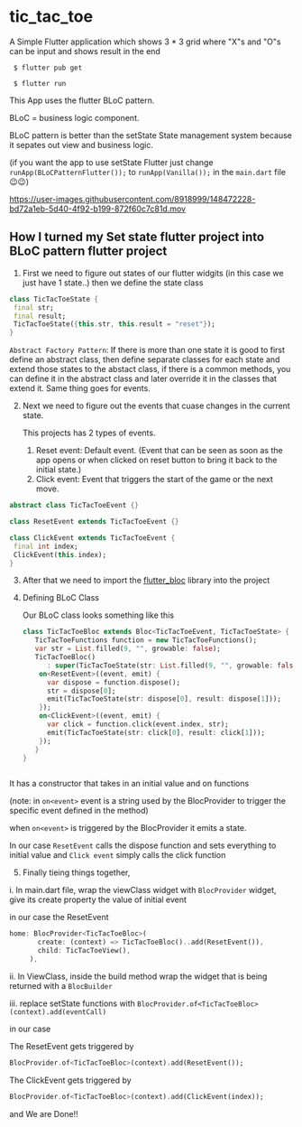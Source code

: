 # tic_tac_toe

A Simple Flutter application which shows 3 * 3 grid where "X"s and "O"s can be input and shows result in the end
```
 $ flutter pub get
 
 $ flutter run
 ```

 
This App uses the flutter BLoC pattern.

BLoC = business logic component.

BLoC pattern is better than the setState State management system because it sepates out view and business logic.

(if you want the app to use setState Flutter just change `runApp(BLoCPatternFlutter());` to `runApp(Vanilla());` in the `main.dart` file 😉😉)

 https://user-images.githubusercontent.com/8918999/148472228-bd72a1eb-5d40-4f92-b199-872f60c7c81d.mov

## How I turned my Set state flutter project into BLoC pattern flutter project

1. First we need to figure out states of our flutter widgits (in this case we just have 1 state..) then we define the state class 

 ``` dart
 class TicTacToeState {
  final str;
  final result;
  TicTacToeState({this.str, this.result = "reset"});
}
```
 `Abstract Factory Pattern`: If there is more than one state it is good to first define an abstract class, 
 then define separate classes for each state and extend those states to the abstact class, if there is a common methods, 
 you can define it in the abstract class and later override it in the classes that extend it. Same thing goes for events. 
 
2. Next we need to figure out the events that cuase changes in the current state.

   This projects has 2 types of events. 
    1. Reset event: Default event.
       (Event that can be seen as soon as the app opens or when clicked on reset button to bring it back to the initial state.)
    2. Click event: Event that triggers the start of the game or the next move.
  
 ``` dart
 abstract class TicTacToeEvent {}
 
class ResetEvent extends TicTacToeEvent {}

class ClickEvent extends TicTacToeEvent {
  final int index;
  ClickEvent(this.index);
}
```
3. After that we need to import the [flutter_bloc](https://pub.dev/packages/flutter_bloc) library into the project 
4. Defining BLoC Class 
   
   Our BLoC class looks something like this 
   ``` dart
   class TicTacToeBloc extends Bloc<TicTacToeEvent, TicTacToeState> {
      TicTacToeFunctions function = new TicTacToeFunctions();
      var str = List.filled(9, "", growable: false);
      TicTacToeBloc()
         : super(TicTacToeState(str: List.filled(9, "", growable: false))) {
       on<ResetEvent>((event, emit) {
         var dispose = function.dispose();
         str = dispose[0];
         emit(TicTacToeState(str: dispose[0], result: dispose[1]));
       });
       on<ClickEvent>((event, emit) {
         var click = function.click(event.index, str);
         emit(TicTacToeState(str: click[0], result: click[1]));
       });
      }
   }
 
  It has a constructor that takes in an initial value and on<event> functions 
 
  (note: in `on<event>` event is a string used by the BlocProvider to trigger the specific event defined in the method)
 
  when `on<event>` is triggered by the BlocProvider it emits a state.
 
  In our case `ResetEvent` calls the dispose function and sets everything to initial value and `Click event` simply calls the click function
 
5. Finally tieing things together,
 
 
  i.  In main.dart file, wrap the viewClass widget with `BlocProvider` widget, give its create property the value of initial event 
    
 in our case the ResetEvent
 ``` dart
 home: BlocProvider<TicTacToeBloc>(
        create: (context) => TicTacToeBloc()..add(ResetEvent()),
        child: TicTacToeView(),
      ),
 ```
 
 ii. In ViewClass, inside the build method wrap the widget that is being returned with a `BlocBuilder` 
 
 iii. replace setState functions with  ```BlocProvider.of<TicTacToeBloc>(context).add(eventCall)```
 
 
in our case
 
 The ResetEvent gets triggered by 
 ``` dart
 BlocProvider.of<TicTacToeBloc>(context).add(ResetEvent());
 ```
 
 The ClickEvent gets triggered by 
 ``` dart
 BlocProvider.of<TicTacToeBloc>(context).add(ClickEvent(index));
 ```
 
 and We are Done!!

